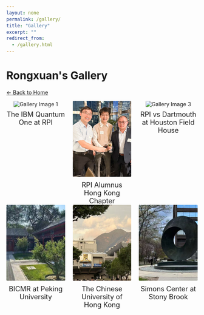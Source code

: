 ```yaml
---
layout: none
permalink: /gallery/
title: "Gallery"
excerpt: ""
redirect_from: 
  - /gallery.html
---
```

# Rongxuan's Gallery
[← Back to Home](/)

<div style="display: grid; grid-template-columns: repeat(3, 1fr); gap: 20px; justify-items: center;">
  <div style="text-align: center;">
    <img src="/images/IBM.png" alt="Gallery Image 1" style="height: 200px; object-fit: cover; border-radius: 2px;">
    <div style="margin-top: 8px; font-size: 18px;">The IBM Quantum One at RPI</div>
  </div>

  <div style="text-align: center;">
    <img src="/images/RPI3.png" alt="Gallery Image 2" style="height: 200px; object-fit: cover; border-radius: 2px;">
    <div style="margin-top: 8px; font-size: 18px;">RPI Alumnus Hong Kong Chapter</div>
  </div>

  <div style="text-align: center;">
    <img src="/images/RPI1.png" alt="Gallery Image 3" style="height: 200px; object-fit: cover; border-radius: 2px;">
    <div style="margin-top: 8px; font-size: 18px;">RPI vs Dartmouth at Houston Field House</div>
  </div>
</div>

<div style="display: grid; grid-template-columns: repeat(3, 1fr); gap: 20px; justify-items: center;">
  <div style="text-align: center;">
    <img src="/images/pku.png" alt="Gallery Image 1" style="height: 200px; object-fit: cover; border-radius: 2px;">
    <div style="margin-top: 8px; font-size: 18px;">BICMR at Peking University</div>
  </div>

  <div style="text-align: center;">
    <img src="/images/cuhk.png" alt="Gallery Image 2" style="height: 200px; object-fit: cover; border-radius: 2px;">
    <div style="margin-top: 8px; font-size: 18px;">The Chinese University of Hong Kong</div>
  </div>

  <div style="text-align: center;">
    <img src="/images/stonybrook.png" alt="Gallery Image 3" style="height: 200px; object-fit: cover; border-radius: 2px;">
    <div style="margin-top: 8px; font-size: 18px;">Simons Center at Stony Brook</div>
  </div>
</div>
